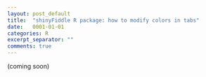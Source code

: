 ```yaml
---
layout: post_default
title:  "shinyFiddle R package: how to modify colors in tabs"
date:   0001-01-01
categories: R
excerpt_separator: ""
comments: true
---
```


(coming soon)
